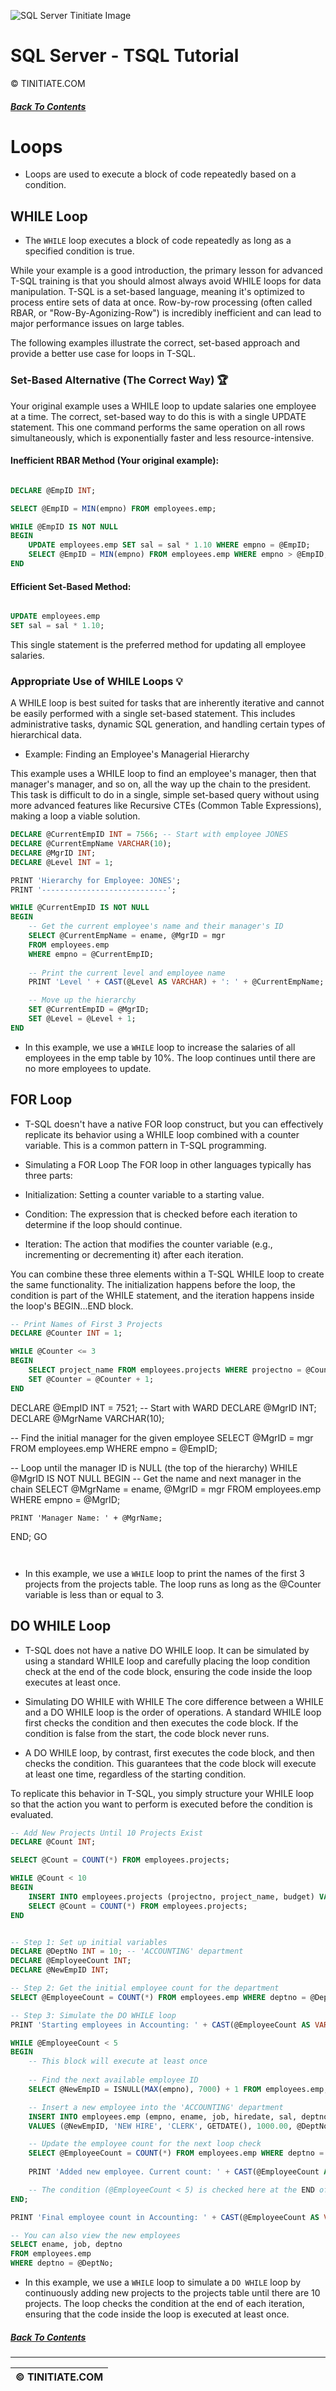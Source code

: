 ![SQL Server Tinitiate Image](../sqlserver-sql/sqlserver.png)

# SQL Server - TSQL Tutorial
&copy; TINITIATE.COM

##### [Back To Contents](./README.md)

# Loops
* Loops are used to execute a block of code repeatedly based on a condition. 

## WHILE Loop
* The `WHILE` loop executes a block of code repeatedly as long as a specified condition is true.

While your example is a good introduction, the primary lesson for advanced T-SQL training is that you should almost always avoid WHILE loops for data manipulation. T-SQL is a set-based language, meaning it's optimized to process entire sets of data at once. Row-by-row processing (often called RBAR, or "Row-By-Agonizing-Row") is incredibly inefficient and can lead to major performance issues on large tables.

The following examples illustrate the correct, set-based approach and provide a better use case for loops in T-SQL.

###  Set-Based Alternative (The Correct Way) 🏆
Your original example uses a WHILE loop to update salaries one employee at a time. The correct, set-based way to do this is with a single UPDATE statement. This one command performs the same operation on all rows simultaneously, which is exponentially faster and less resource-intensive.

#### Inefficient RBAR Method (Your original example):

```sql

DECLARE @EmpID INT;

SELECT @EmpID = MIN(empno) FROM employees.emp;

WHILE @EmpID IS NOT NULL
BEGIN
    UPDATE employees.emp SET sal = sal * 1.10 WHERE empno = @EmpID;
    SELECT @EmpID = MIN(empno) FROM employees.emp WHERE empno > @EmpID;
END

```
#### Efficient Set-Based Method:

```sql

UPDATE employees.emp
SET sal = sal * 1.10;

```
This single statement is the preferred method for updating all employee salaries.

### Appropriate Use of WHILE Loops 💡
A WHILE loop is best suited for tasks that are inherently iterative and cannot be easily performed with a single set-based statement. This includes administrative tasks, dynamic SQL generation, and handling certain types of hierarchical data.

* Example: Finding an Employee's Managerial Hierarchy

This example uses a WHILE loop to find an employee's manager, then that manager's manager, and so on, all the way up the chain to the president. This task is difficult to do in a single, simple set-based query without using more advanced features like Recursive CTEs (Common Table Expressions), making a loop a viable solution.

```sql
DECLARE @CurrentEmpID INT = 7566; -- Start with employee JONES
DECLARE @CurrentEmpName VARCHAR(10);
DECLARE @MgrID INT;
DECLARE @Level INT = 1;

PRINT 'Hierarchy for Employee: JONES';
PRINT '----------------------------';

WHILE @CurrentEmpID IS NOT NULL
BEGIN
    -- Get the current employee's name and their manager's ID
    SELECT @CurrentEmpName = ename, @MgrID = mgr
    FROM employees.emp
    WHERE empno = @CurrentEmpID;
    
    -- Print the current level and employee name
    PRINT 'Level ' + CAST(@Level AS VARCHAR) + ': ' + @CurrentEmpName;

    -- Move up the hierarchy
    SET @CurrentEmpID = @MgrID;
    SET @Level = @Level + 1;
END

```
* In this example, we use a `WHILE` loop to increase the salaries of all employees in the emp table by 10%. The loop continues until there are no more employees to update.

## FOR Loop
* T-SQL doesn't have a native FOR loop construct, but you can effectively replicate its behavior using a WHILE loop combined with a counter variable. This is a common pattern in T-SQL programming.

* Simulating a FOR Loop
    The FOR loop in other languages typically has three parts:

* Initialization: Setting a counter variable to a starting value.

* Condition: The expression that is checked before each iteration to determine if the loop should continue.

* Iteration: The action that modifies the counter variable (e.g., incrementing or decrementing it) after each iteration.

You can combine these three elements within a T-SQL WHILE loop to create the same functionality. The initialization happens before the loop, the condition is part of the WHILE statement, and the iteration happens inside the loop's BEGIN...END block.

``` sql
-- Print Names of First 3 Projects
DECLARE @Counter INT = 1;

WHILE @Counter <= 3
BEGIN
    SELECT project_name FROM employees.projects WHERE projectno = @Counter;
    SET @Counter = @Counter + 1;
END
```
DECLARE @EmpID INT = 7521; -- Start with WARD
DECLARE @MgrID INT;
DECLARE @MgrName VARCHAR(10);

-- Find the initial manager for the given employee
SELECT @MgrID = mgr
FROM employees.emp
WHERE empno = @EmpID;

-- Loop until the manager ID is NULL (the top of the hierarchy)
WHILE @MgrID IS NOT NULL
BEGIN
    -- Get the name and next manager in the chain
    SELECT @MgrName = ename, @MgrID = mgr
    FROM employees.emp
    WHERE empno = @MgrID;

    PRINT 'Manager Name: ' + @MgrName;
END;
GO

```sql



```
* In this example, we use a `WHILE` loop to print the names of the first 3 projects from the projects table. The loop runs as long as the @Counter variable is less than or equal to 3.

## DO WHILE Loop
* T-SQL does not have a native DO WHILE loop. It can be simulated by using a standard WHILE loop and carefully placing the loop condition check at the end of the code block, ensuring the code inside the loop executes at
  least once.
* Simulating DO WHILE with WHILE
    The core difference between a WHILE and a DO WHILE loop is the order of operations.
    A standard WHILE loop first checks the condition and then executes the code block. If the condition is false from the start, the code block never runs.
  
* A DO WHILE loop, by contrast, first executes the code block, and then checks the condition. This guarantees that the code block will execute at least one time, regardless of the starting condition.

To replicate this behavior in T-SQL, you simply structure your WHILE loop so that the action you want to perform is executed before the condition is evaluated.
```sql
-- Add New Projects Until 10 Projects Exist
DECLARE @Count INT;

SELECT @Count = COUNT(*) FROM employees.projects;

WHILE @Count < 10
BEGIN
    INSERT INTO employees.projects (projectno, project_name, budget) VALUES (@Count+1, 'New Project', 50000.00);
    SELECT @Count = COUNT(*) FROM employees.projects;
END
```


```sql

-- Step 1: Set up initial variables
DECLARE @DeptNo INT = 10; -- 'ACCOUNTING' department
DECLARE @EmployeeCount INT;
DECLARE @NewEmpID INT;

-- Step 2: Get the initial employee count for the department
SELECT @EmployeeCount = COUNT(*) FROM employees.emp WHERE deptno = @DeptNo;

-- Step 3: Simulate the DO WHILE loop
PRINT 'Starting employees in Accounting: ' + CAST(@EmployeeCount AS VARCHAR);

WHILE @EmployeeCount < 5
BEGIN
    -- This block will execute at least once
    
    -- Find the next available employee ID
    SELECT @NewEmpID = ISNULL(MAX(empno), 7000) + 1 FROM employees.emp;

    -- Insert a new employee into the 'ACCOUNTING' department
    INSERT INTO employees.emp (empno, ename, job, hiredate, sal, deptno)
    VALUES (@NewEmpID, 'NEW HIRE', 'CLERK', GETDATE(), 1000.00, @DeptNo);

    -- Update the employee count for the next loop check
    SELECT @EmployeeCount = COUNT(*) FROM employees.emp WHERE deptno = @DeptNo;
    
    PRINT 'Added new employee. Current count: ' + CAST(@EmployeeCount AS VARCHAR);

    -- The condition (@EmployeeCount < 5) is checked here at the END of the loop
END;

PRINT 'Final employee count in Accounting: ' + CAST(@EmployeeCount AS VARCHAR);

-- You can also view the new employees
SELECT ename, job, deptno
FROM employees.emp
WHERE deptno = @DeptNo;

```
* In this example, we use a `WHILE` loop to simulate a `DO WHILE` loop by continuously adding new projects to the projects table until there are 10 projects. The loop checks the condition at the end of each iteration, ensuring that the code inside the loop is executed at least once.

##### [Back To Contents](./README.md)
***
| &copy; TINITIATE.COM |
|----------------------|
